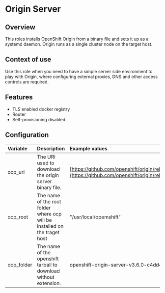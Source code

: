 # Origin Server

## Overview

This roles installs OpenShift Origin from a binary file and sets it up as a systemd daemon.
Origin runs as a single cluster node on the target host.

## Context of use 

Use this role when you need to have a simple server side environment to play with Origin, where configuring external proxies, DNS and other access controls are required.

## Features
- TLS enabled docker registry
- Router
- Self-provisioning disabled

## Configuration

| Variable  | Description  | Example values |   
|:---|:---|:---|
|  ocp_uri |  The URI used to download the origin server binary file. | [https://github.com/openshift/origin/releases/download/v3.6.0](https://github.com/openshift/origin/releases/download/v3.6.0)  |   
|  ocp_root |  The name of the root folder where ocp will be installed on the traget host | "/usr/local/opemshift"  |   
|  ocp_folder | The name of the openshift tarball to download without extension. | openshift-origin-server-v3.6.0-c4dd4cf-linux-64bit |
 